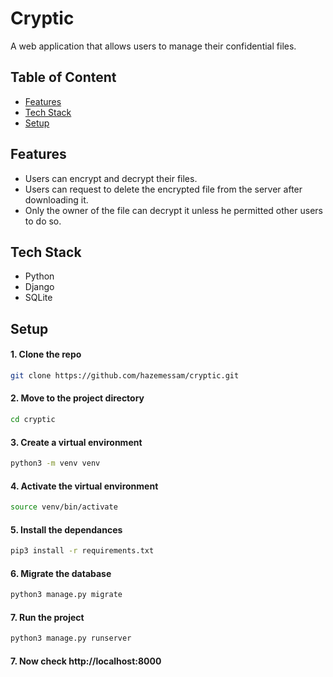 # Cryptic
A web application that allows users to manage their confidential files.

## Table of Content
- [Features](#features)
- [Tech Stack](#tech-stack)
- [Setup](#setup)

## Features
- Users can encrypt and decrypt their files.
- Users can request to delete the encrypted file from the server after downloading it.
- Only the owner of the file can decrypt it unless he permitted other users to do so.

## Tech Stack
- Python
- Django
- SQLite

## Setup
#### 1. Clone the repo
```bash
git clone https://github.com/hazemessam/cryptic.git
```

#### 2. Move to the project directory
```bash
cd cryptic
```

#### 3. Create a virtual environment
```bash
python3 -m venv venv
```

#### 4. Activate the virtual environment
```bash
source venv/bin/activate
```

#### 5. Install the dependances
```bash
pip3 install -r requirements.txt
```

#### 6. Migrate the database
```bash
python3 manage.py migrate
```

#### 7. Run the project
```bash
python3 manage.py runserver
```

#### 7. Now check http://localhost:8000
